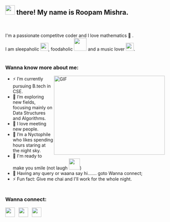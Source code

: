 ## <img src="https://media.giphy.com/media/3o7aCQ8mfzu4ltK0lG/giphy.gif" width="30px"> there! My name is Roopam Mishra.

<br><br>
I'm a passionate competitve coder and I love mathematics 💚 .<br>
I am sleepaholic <img src="https://media.giphy.com/media/21UaLROMobBYtQZMwE/giphy.gif" width="25px">, foodaholic <img src="https://media.giphy.com/media/26DN3tS5CFxUfAu40/giphy.gif" width="40px"> and a music lover <img src="https://media.giphy.com/media/VbQQLEPViSbJOLuKVd/giphy.gif" width="25px">.
<br><br>
### Wanna know more about me:
<img align="right" height="250" width="350" src="https://media.giphy.com/media/xT8qAXT3f4sZTvjqZq/giphy.gif" alt="GIF" />

- ⚡ I’m currently pursuing B.tech in CSE.
- 🔭 I’m exploring new fields, focusing mainly on Data Structures and Algorithms.
- 🌱 I love meeting new people.
- 👯 I’m a Nyctophile who likes spending hours staring at the night sky.
- 💬 I'm ready to make you smile (not laugh <img src="https://media.giphy.com/media/eH4GmZaiPRFvf4kYGh/giphy.gif" width="35px">)
- 🤔 Having any query or waana say hi.......  goto Wanna connect;
- ⚡ Fun fact: Give me chai and I'll work for the whole night.
<br><br>
### Wanna connect:
<p>
<a href="https://www.linkedin.com/in/roopam-mishra-713583189/"><img height="30" src="https://raw.githubusercontent.com/peterthehan/peterthehan/master/assets/linkedin.svg?raw=true"></a>&nbsp;&nbsp;
<a href="https://www.instagram.com/mish_roop02/"><img height="30" src="https://media.giphy.com/media/SwyH7oWi2vhkOjCwiJ/giphy.gif?raw=true"></a>&nbsp;&nbsp;
<a href="https://www.facebook.com/roopam.mishra.77398/"><img height="30" src="https://raw.githubusercontent.com/peterthehan/peterthehan/master/assets/facebook.svg?raw=true"></a>&nbsp;&nbsp;
</p>
